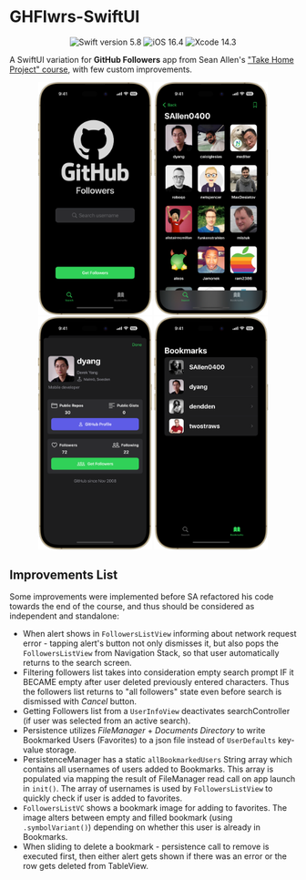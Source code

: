 # GHFlwrs-SwiftUI

<p align="center">
  <img src="https://img.shields.io/badge/Swift-5.8-orange" title="Swift version 5.8">
  <img src="https://img.shields.io/badge/iOS-16.4-brightgreen" title="iOS 16.4">
  <img src="https://img.shields.io/badge/Xcode-14.3-blue" title="Xcode 14.3">
</p>

A SwiftUI variation for **GitHub Followers** app from Sean Allen's ["Take Home Project" course](https://seanallen.teachable.com/p/take-home), with few custom improvements.

<p align="center">
  <img src="/Screens/1.png" width="200" title="Initial search screen">
  <img src="/Screens/2.png" width="200" title="Followers list">
  <img src="/Screens/3.png" width="200" title="User details">
  <img src="/Screens/4.png" width="200" title="Bookmarked users">
</p>

## Improvements List

Some improvements were implemented before SA refactored his code towards the end of the course, and thus should be considered as independent and standalone:

- When alert shows in ```FollowersListView``` informing about network request error - tapping alert's button not only dismisses it, but also pops the ```FollowersListView``` from Navigation Stack, so that user automatically returns to the search screen.
- Filtering followers list takes into consideration empty search prompt IF it BECAME empty after user deleted previously entered characters. Thus the followers list returns to "all followers" state even before search is dismissed with *Cancel* button.
- Getting Followers list from a ```UserInfoView``` deactivates searchController (if user was selected from an active search).
- Persistence utilizes *FileManager* + *Documents Directory* to write Bookmarked Users (Favorites) to a json file instead of ```UserDefaults``` key-value storage.
- PersistenceManager has a static ```allBookmarkedUsers``` String array which contains all usernames of users added to Bookmarks. This array is populated via mapping the result of FileManager read call on app launch in ```init()```. The array of usernames is used by ```FollowersListView``` to quickly check if user is added to favorites.
- ```FollowersListVC``` shows a bookmark image for adding to favorites. The image alters between empty and filled bookmark (using ```.symbolVariant()```) depending on whether this user is already in Bookmarks.
- When sliding to delete a bookmark - persistence call to remove is executed first, then either alert gets shown if there was an error or the row gets deleted from TableView.
